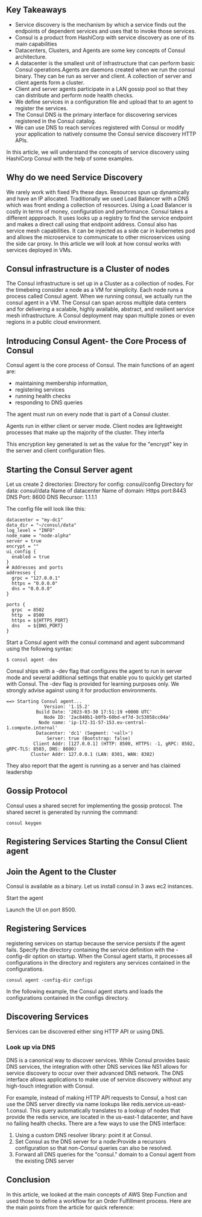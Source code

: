 ## Key Takeaways

* Service discovery is the mechanism by which a service finds out the endpoints of dependent services and uses that to invoke those services.
* Consul is a product from HashiCorp with service discovery as one of its main capabilities
* Datacenters, Clusters, and Agents are some key concepts of Consul architecture. 
* A datacenter is the smallest unit of infrastructure that can perform basic Consul operations.Agents are daemons created when we run the consul binary. They can be run as server and client. A collection of server and client agents form a cluster.
* Client and server agents participate in a LAN gossip pool so that they can distribute and perform node health checks.
* We define services in a configuration file and upload that to an agent to register the services.
* The Consul DNS is the primary interface for discovering services registered in the Consul catalog.
* We can use DNS to reach services registered with Consul or modify your application to natively consume the Consul service discovery HTTP APIs.

In this article, we will understand the concepts of service discovery using HashiCorp Consul with the help of some examples.

## Why do we need Service Discovery
We rarely work with fixed IPs these days. Resources spun up dynamically and have an IP allocated. Traditionally we used Load Balancer with a DNS which was front ending a collection of resources. Using a Load Balancer is costly in terms of money, configuration and performance. Consul takes a different appproach. It uses looks up a registry to find the service endpoint and makes a direct call using that endpoint address. Consul also has service mesh capabilities. It can be injected as a side car in kubernetes pod and allows the microservice to communicate to other microservices using the side car proxy. In this article we will look at how consul works with services deployed in VMs.

## Consul infrastructure is a Cluster of nodes
The Consul infrastructure is set up in a Cluster as a collection of nodes. For the timebeing consider a node as a VM for simplicity. Each node runs a process called Consul agent. When we running consul, we actually run the consul agent in a VM. The Consul can span across multiple data centers and for delivering a scalable, highly available, abstract, and resilient service mesh infrastructure. A Consul deployment may span multiple zones or even regions in a public cloud environment.

## Introducing Consul Agent- the Core Process of Consul
Consul agent is the core process of Consul. The main functions of an agent are:  
- maintaining membership information, 
- registering services 
- running health checks 
- responding to DNS queries

The agent must run on every node that is part of a Consul cluster.

Agents run in either client or server mode. Client nodes are lightweight processes that make up the majority of the cluster. They interfa


This encryption key generated is set as the value for the "encrypt" key in the server and client configuration files.
## Starting the Consul Server agent
Let us create 2 directories:
Directory for config: consul/config
Directory for data: consul/data
Name of datacenter
Name of domain: 
Https port:8443
DNS Port: 8600
DNS Recursor: 1.1.1.1

The config file will look like this:

```hcl
datacenter = "my-dc1"
data_dir = "~/consul/data"
log_level = "INFO"
node_name = "node-alpha"
server = true
encrypt = ""
ui_config {
  enabled = true
}
# Addresses and ports
addresses {
  grpc = "127.0.0.1"
  https = "0.0.0.0"
  dns = "0.0.0.0"
}

ports {
  grpc  = 8502
  http  = 8500
  https = ${HTTPS_PORT}
  dns   = ${DNS_PORT}
}
```

Start a Consul agent with the consul command and agent subcommand using the following syntax:

```shell
$ consul agent -dev
```

Consul ships with a -dev flag that configures the agent to run in server mode and several additional settings that enable you to quickly get started with Consul. The -dev flag is provided for learning purposes only. We strongly advise against using it for production environments.

```shell
==> Starting Consul agent...
              Version: '1.15.2'
           Build Date: '2023-03-30 17:51:19 +0000 UTC'
              Node ID: '2ac840b1-b0fb-60bd-ef7d-3c53058cc04a'
            Node name: 'ip-172-31-57-153.eu-central-1.compute.internal'
           Datacenter: 'dc1' (Segment: '<all>')
               Server: true (Bootstrap: false)
          Client Addr: [127.0.0.1] (HTTP: 8500, HTTPS: -1, gRPC: 8502, gRPC-TLS: 8503, DNS: 8600)
         Cluster Addr: 127.0.0.1 (LAN: 8301, WAN: 8302)
```
They also report that the agent is running as a server and has claimed leadership

## Gossip Protocol
Consul uses a shared secret for implementing the gossip protocol. The shared secret is generated by running the command:
```shell
consul keygen
```
## Registering Services Starting the Consul Client agent

## Join the Agent to the Cluster

Consul is available as a binary. Let us install consul in 3 aws ec2 instances.

Start the agent

Launch the UI on port 8500.


## Registering Services
 registering services on startup because the service persists if the agent fails. Specify the directory containing the service definition with the -config-dir option on startup. When the Consul agent starts, it processes all configurations in the directory and registers any services contained in the configurations. 
```shell
consul agent -config-dir configs
```
In the following example, the Consul agent starts and loads the configurations contained in the configs directory.

## Discovering Services
Services can be discovered either sing HTTP API or using DNS.
### Look up via DNS
DNS is a canonical way to discover services. While Consul provides basic DNS services, the integration with other DNS services like NS1 allows for service discovery to occur over their advanced DNS network. 
The DNS interface allows applications to make use of service discovery without any high-touch integration with Consul.

For example, instead of making HTTP API requests to Consul, a host can use the DNS server directly via name lookups like redis.service.us-east-1.consul. This query automatically translates to a lookup of nodes that provide the redis service, are located in the us-east-1 datacenter, and have no failing health checks.
There are a few ways to use the DNS interface:
1. Using a custom DNS resolver library: point it at Consul.
2. Set Consul as the DNS server for a node:Provide a recursors configuration so that non-Consul queries can also be resolved.
3. Forward all DNS queries for the "consul." domain to a Consul agent from the existing DNS server
## Conclusion
In this article, we looked at the main concepts of AWS Step Function and used those to define a workflow for an Order Fulfillment process. Here are the main points from the article for quick reference:


